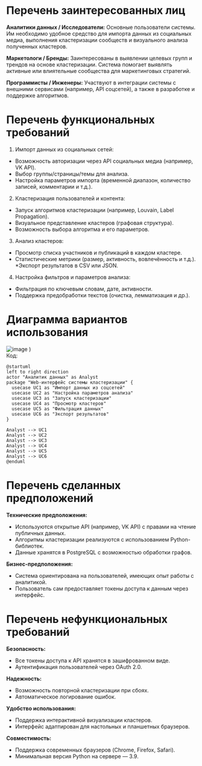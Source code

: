 # Перечень заинтересованных лиц

**Аналитики данных / Исследователи:**
 Основные пользователи системы. Им необходимо удобное средство для импорта данных из социальных медиа, выполнения кластеризации сообществ и визуального анализа полученных кластеров.

**Маркетологи / Бренды:**
 Заинтересованы в выявлении целевых групп и трендов на основе кластеризации. Система помогает выявлять активные или влиятельные сообщества для маркетинговых стратегий.

**Программисты / Инженеры:**
 Участвуют в интеграции системы с внешними сервисами (например, API соцсетей), а также в разработке и поддержке алгоритмов.


# Перечень функциональных требований
 1) Импорт данных из социальных сетей:
* Возможность авторизации через API социальных медиа (например, VK API).
* Выбор группы/страницы/темы для анализа.
* Настройка параметров импорта (временной диапазон, количество записей, комментарии и т.д.).

2) Кластеризация пользователей и контента:
* Запуск алгоритмов кластеризации (например, Louvain, Label Propagation).
* Визуальное представление кластеров (графовая структура).
* Возможность выбора алгоритма и его параметров.

3) Анализ кластеров:
* Просмотр списка участников и публикаций в каждом кластере.
* Статистические метрики (размер, активность, вовлечённость и т.д.).
*Экспорт результатов в CSV или JSON.

4) Настройка фильтров и параметров анализа:
* Фильтрация по ключевым словам, дате, активности.
* Поддержка предобработки текстов (очистка, лемматизация и др.).

# Диаграмма вариантов использования

![image](https://github.com/user-attachments/assets/11f18300-9c5f-4c9d-bcc5-a9ca1741b22d)
)  
Код:  
```PlantUML
@startuml
left to right direction
actor "Аналитик данных" as Analyst
package "Web-интерфейс системы кластеризации" {
  usecase UC1 as "Импорт данных из соцсетей"
  usecase UC2 as "Настройка параметров анализа"
  usecase UC3 as "Запуск кластеризации"
  usecase UC4 as "Просмотр кластеров"
  usecase UC5 as "Фильтрация данных"
  usecase UC6 as "Экспорт результатов"
}

Analyst --> UC1
Analyst --> UC2
Analyst --> UC3
Analyst --> UC4
Analyst --> UC5
Analyst --> UC6
@enduml
```
# Перечень сделанных предположений
**Технические предположения:**
* Используются открытые API (например, VK API) с правами на чтение публичных данных.
* Алгоритмы кластеризации реализуются с использованием Python-библиотек.
* Данные хранятся в PostgreSQL с возможностью обработки графов.

**Бизнес-предположения:**
* Система ориентирована на пользователей, имеющих опыт работы с аналитикой.
* Пользователь сам предоставляет токены доступа к данным через интерфейс.

# Перечень нефункциональных требований
**Безопасность:**
* Все токены доступа к API хранятся в зашифрованном виде.
* Аутентификация пользователей через OAuth 2.0.

**Надежность:**
* Возможность повторной кластеризации при сбоях.
* Автоматическое логирование ошибок.

**Удобство использования:**
* Поддержка интерактивной визуализации кластеров.
* Интерфейс адаптирован для настольных и планшетных браузеров.

**Совместимость:**
* Поддержка современных браузеров (Chrome, Firefox, Safari).
* Минимальная версия Python на сервере — 3.9.

